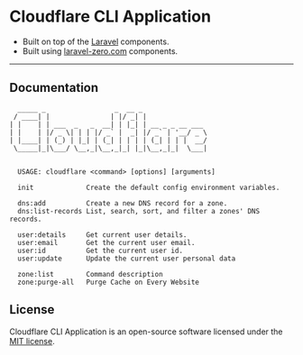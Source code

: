 # Cloudflare CLI Application


- Built on top of the [Laravel](https://laravel.com) components.
- Built using [laravel-zero.com](https://laravel-zero.com) components.

------

## Documentation

```
  _____ _                 _  __ _                
 / ____| |               | |/ _| |               
| |    | | ___  _   _  __| | |_| | __ _ _ __ ___ 
| |    | |/ _ \| | | |/ _` |  _| |/ _` | '__/ _ \
| |____| | (_) | |_| | (_| | | | | (_| | | |  __/
 \_____|_|\___/ \__,_|\__,_|_| |_|\__,_|_|  \___|
                                                 
                                                 
  USAGE: cloudflare <command> [options] [arguments]

  init             Create the default config environment variables.

  dns:add          Create a new DNS record for a zone.
  dns:list-records List, search, sort, and filter a zones' DNS records.

  user:details     Get current user details.
  user:email       Get the current user email.
  user:id          Get the current user id.
  user:update      Update the current user personal data

  zone:list        Command description
  zone:purge-all   Purge Cache on Every Website
```

## License

Cloudflare CLI Application is an open-source software licensed under the [MIT license](LICENSE.md).
